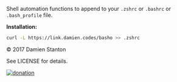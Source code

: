 
Shell automation functions to append to your `.zshrc` or `.bashrc` or `.bash_profile` file.

**Installation:**

```sh
curl -L https://link.damien.codes/basho >> .zshrc
```

© 2017 Damien Stanton

See LICENSE for details.

[![donation](https://img.shields.io/badge/☕️_-Buy_me_coffee-green.svg)](https://paypal.me/damienstanton)
